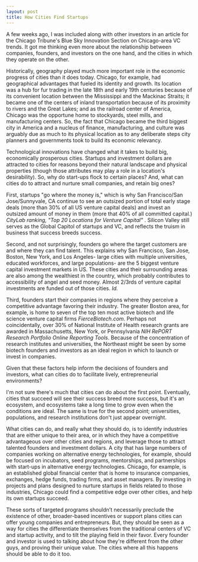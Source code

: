 ```yaml
---
layout: post
title: How Cities Find Startups
---
```


<p>A few weeks ago, I was included along with other investors in an article for the Chicago Tribune's Blue Sky Innovation
Section on Chicago-area VC trends.  It got me thinking even more about the relationship between companies, founders, and
investors on the one hand, and the cities in which they operate on the other.  </p>

<p>Historically, geography played much more important role in the economic progress of cities than it does today.  Chicago,
for example, had geographical advantages that fueled its identity and growth. Its location was a hub for fur trading in
the late 18th and early 19th centuries because of its convenient location between the Mississippi and the Mackinac Straits;
it became one of the centers of inland transportation because of its proximity to rivers and the Great Lakes; and as the
railroad center of America, Chicago was the opportune home to stockyards, steel mills, and manufacturing centers.  So,
the fact that Chicago became the third biggest city in America and a nucleus of finance, manufacturing, and culture was
arguably due as much to its physical location as to any deliberate steps city planners and governments took to build its
economic relevancy. </p>

<p>Technological innovations have changed what it takes to build big, economically prosperous cities. Startups and investment
dollars are attracted to cities for reasons beyond their natural landscape and physical properties (though those attributes
may play a role in a location's desirability).  So, why do start-ups flock to certain places?  And, what can cities do to
attract and nurture small companies, and retain big ones? </p>

<p>First, startups "go where the money is," which is why San Francisco/San Jose/Sunnyvale, CA continue to see an outsized
portion of total early stage deals (more than 30% of all US venture capital deals) and invest an outsized amount of money
in them (more that 40% of all committed capital.) <em>CityLab ranking, "Top 20 Locations for Venture Capital" </em>.   Silicon
Valley still serves as the Global Capitol of startups and VC, and reflects the truism in business that success breeds
success. </p>

<p>Second, and not surprisingly, founders go where the target customers are and where they can find talent.  This explains
why San Francisco, San Jose, Boston, New York, and Los Angeles- large cities with multiple universities, educated workforces,
and large populations- are the 5 biggest venture capital investment markets in US.  These cities and their surrounding areas
are also among the wealthiest in the country, which probably contributes to accessibility of angel and seed money.
Almost 2/3rds of venture capital investments are funded out of those cities. <em>Id.</em></p>

<p>Third, founders start their companies in regions where they perceive a competitive advantage favoring their industry.
The greater Boston area, for example, is home to seven of the top ten most active biotech and life science venture capital
firms <em>FierceBiotech.com</em>.  Perhaps not coincidentally, over 30% of National Institute of Health research grants are awarded
in Massachusetts, New York, or Pennsylvania <em>NIH RePORT Research Portfolio Online Reporting Tools</em>.  Because of the
concentration of research institutes and universities, the Northeast might be seen by some biotech founders and investors
as an ideal region in which to launch or invest in companies.  </p>

<p>Given that these factors help inform the decisions of founders and investors, what can cities do to facilitate lively,
entrepreneurial environments? </p>

<p>I'm not sure there's much that cities can do about the first point.  Eventually, cities that succeed will see their
success breed more success, but it's an ecosystem, and ecosystems take a long time to grow even when the conditions are
ideal.  The same is true for the second point; universities, populations, and research institutions don't just appear
overnight. </p>

<p>What cities can do, and really what they should do, is to identify industries that are either unique to their area, or
in which they have a competitive advantageous over other cities and regions, and leverage those to attract talented
founders and investment dollars.  A city that has large numbers of companies working on alternative energy technologies,
for example, should be focused on incubators, seed programs, mentorships, and partnerships with start-ups in alternative
energy technologies.  Chicago, for example, is an established global financial center that is home to insurance companies,
exchanges, hedge funds, trading firms, and asset managers.  By investing in projects and plans designed to nurture startups
in fields related to those industries, Chicago could find a competitive edge over other cities, and help its own startups
succeed.   </p>

<p>These sorts of targeted programs shouldn’t necessarily preclude the existence of other, broader-based incentives or support
plans cities can offer young companies and entrepreneurs.  But, they should be seen as a way for cities the differentiate
themselves from the traditional centers of VC and startup activity, and to tilt the playing field in their favor.  Every
founder and investor is used to talking about how they're different from the other guys, and proving their unique value.
The cities where all this happens should be able to do it too.</p>